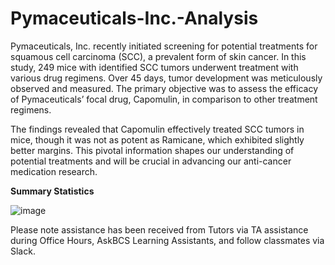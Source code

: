 # Pymaceuticals-Inc.-Analysis

Pymaceuticals, Inc. recently initiated screening for potential treatments for squamous cell carcinoma (SCC), a prevalent form of skin cancer. In this study, 249 mice with identified SCC tumors underwent treatment with various drug regimens. Over 45 days, tumor development was meticulously observed and measured. The primary objective was to assess the efficacy of Pymaceuticals’ focal drug, Capomulin, in comparison to other treatment regimens.

The findings revealed that Capomulin effectively treated SCC tumors in mice, though it was not as potent as Ramicane, which exhibited slightly better margins. This pivotal information shapes our understanding of potential treatments and will be crucial in advancing our anti-cancer medication research.

**Summary Statistics**

![image](https://github.com/BJones5039/Pymaceuticals-Inc.-Analysis/assets/146404698/4e354e91-4099-495a-90a3-0b20cf4ec077)

Please note assistance has been received from Tutors via TA assistance during Office Hours, AskBCS Learning Assistants, and follow classmates via Slack.
